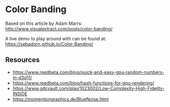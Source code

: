 # Color Banding

Based on this article by Adam Marrs: http://www.visualextract.com/posts/color-banding/

A live demo to play around with can be found at: https://sebadorn.github.io/Color-Banding/


## Resources

* https://www.reedbeta.com/blog/quick-and-easy-gpu-random-numbers-in-d3d11/
* https://www.reedbeta.com/blog/hash-functions-for-gpu-rendering/
* https://www.gdcvault.com/play/1023002/Low-Complexity-High-Fidelity-INSIDE
* https://momentsingraphics.de/BlueNoise.html
